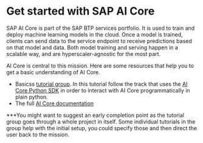 # Get started with SAP AI Core

SAP AI Core is part of the SAP BTP services portfolio. It is used to
train and deploy machine learning models in the cloud. Once a model is trained, clients can send data to the service endpoint to receive
predictions based on that model and data. Both model training and serving happen in a scalable way, and are hyperscaler-agnostic for the most part.

AI Core is central to this mission. Here are some resources that help you to get a basic understanding of AI Core.

- Basicss [tutorial group](https://developers.sap.com/group.ai-core-get-started-basics.html). In this tutorial follow the track that uses the [AI Core
Python SDK](https://pypi.org/project/ai-core-sdk/) in order to interact with AI Core programmatically in plain python.
- The full [AI Core
documentation](https://help.sap.com/docs/AI_CORE/2d6c5984063c40a59eda62f4a9135bee/d029a32c22fb45fbb607e6a2c48c8a0e.html)

***You might want to suggest an early completion point as the tutorial group goes through a whole project in itself. Some individual tutorials in the group help with the initial setup, you could specify those and then direct the user back to the mission. 

